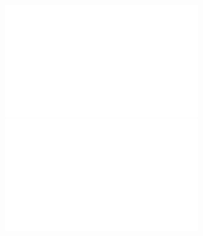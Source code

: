 ![](https://raw.githubusercontent.com/gurkangul/github-stats/master/generated/languages.svg#gh-dark-mode-only)
![](https://raw.githubusercontent.com/gurkangul/github-stats/master/generated/languages.svg#gh-light-mode-only)
